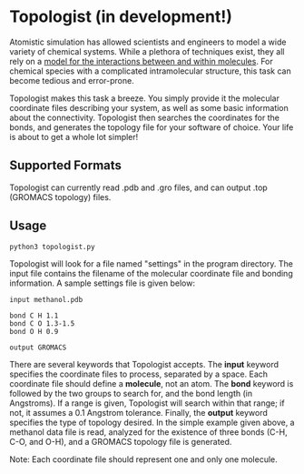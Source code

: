 Topologist (in development!)
==========

Atomistic simulation has allowed scientists and engineers to model a wide variety of chemical systems. While a plethora of techniques exist, they all rely on a <a href="http://en.wikipedia.org/wiki/Force_field_(chemistry)" target="_blank">model for the interactions between and within molecules</a>.  For chemical species with a complicated intramolecular structure, this task can become tedious and error-prone.

Topologist makes this task a breeze. You simply provide it the molecular coordinate files describing your system, as well as some basic information about the connectivity. Topologist then searches the coordinates for the bonds, and generates the topology file for your software of choice. Your life is about to get a whole lot simpler!

Supported Formats
----------------

Topologist can currently read .pdb and .gro files, and can output .top (GROMACS topology) files. 

Usage
------

	python3 topologist.py

Topologist will look for a file named "settings" in the program directory. The input file contains the filename of the molecular coordinate file and bonding information. A sample settings file is given below:

	input methanol.pdb

	bond C H 1.1
	bond C O 1.3-1.5
	bond O H 0.9

	output GROMACS

There are several keywords that Topologist accepts. The **input** keyword specifies the coordinate files to process, separated by a space. Each coordinate file should define a **molecule**, not an atom. The **bond** keyword is followed by the two groups to search for, and the bond length (in Angstroms). If a range is given, Topologist will search within that range; if not, it assumes a 0.1 Angstrom tolerance. Finally, the **output** keyword specifies the type of topology desired. In the simple example given above, a methanol data file is read, analyzed for the existence of three bonds (C-H, C-O, and O-H), and a GROMACS topology file is generated.

Note: Each coordinate file should represent one and only one molecule.
